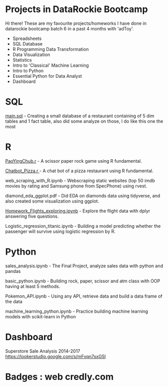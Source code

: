 # Projects in DataRockie Bootcamp

Hi there! These are my favourite projects/homeworks I have done in datarockie bootcamp batch 6 in a past 4 months with 'adToy'.

- Spreadsheets
- SQL Database
- R Programming Data Transformation
- Data Visualization
- Statistics
- Intro to 'Classical' Machine Learning
- Intro to Python
- Essential Python for Data Analyst
- Dashboard

# SQL
[main.sql](https://replit.com/join/cmnjjlsmnh-natthaponsrihaw) - Creating a small database of a restaurant containing of 5 dim tables and 1 fact table, also did some analyze on those, I do like this one the most

# R

[PaoYingChub.r](https://replit.com/join/livizdlefs-natthaponsrihaw) - A scissor paper rock game using R fundamental.

[Chatbot_Pizza.r ](https://replit.com/join/ipapozjjwh-natthaponsrihaw)- A chat bot of a pizza restaurant using R fundamental.

web_scraping_with_R.ipynb - Webscraping static websites (top 50 imdb movies by rating and Samsung phone from SpecPhone) using rvest.

diamond_eda_ggplot.pdf - Did EDA on diamonds data using tidyverse, and also created some visualization using ggplot.

[Homework_Flights_exploring.ipynb](https://datalore.jetbrains.com/notebook/1lc0hN3adLJ0Bi88kUJQ5W/9Z9ZJTEgFJ9hopJawBrog6/) - Explore the flight data with dplyr answering five questions.

Logistic_regression_titanic.ipynb - Building a model predicting whether the passenger will survive using logistic regression by R.

# Python

sales_analysis.ipynb - The Final Project, analyze sales data with python and pandas

basic_python.ipynb - Building rock, paper, scissor and atm class with OOP having at least 5 methods.

Pokemon_API.ipynb - Using any API, retrieve data and build a data frame of the data

machine_learning_python.ipynb - Practice building machine learning models with scikit-learn in Python

# Dashboard

Superstore Sale Analysis 2014-2017 https://lookerstudio.google.com/s/mFvqn7sxG5I

# Badges : web credly.com
